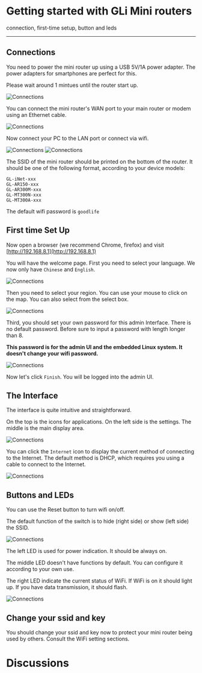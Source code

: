# Getting started with GLi Mini routers

connection, first-time setup, button and leds

-----------

## Connections

You need to power the mini router up using a USB 5V/1A power adapter. The power adapters for smartphones are perfect for this.

Please wait around 1 mintues until the router start up.

![Connections](src/connections1.jpg)

You can connect the mini router's WAN port to your main router or modem using an Ethernet cable.

![Connections](src/connections.jpg)

Now connect your PC to the LAN port or connect via wifi.

![Connections](src/connections3.jpg)
![Connections](src/connections4.jpg)

The SSID of the mini router should be printed on the bottom of the router. It should be one of the following format, according to your device models:
```
GL-iNet-xxx
GL-AR150-xxx
GL-AR300M-xxx
GL-MT300N-xxx
GL-MT300A-xxx
```
The default wifi password is `goodlife`

## First time Set Up

Now open a browser (we recommend Chrome, firefox) and visit [http://192.168.8.1](http://192.168.8.1)

You will have the welcome page. First you need to select your language. We now only have `Chinese` and `English`.

![Connections](src/welcome.jpg)

Then you need to select your region. You can use your mouse to click on the map. You can also select from the select box.

![Connections](src/region.jpg)

Third, you should set your own password for this admin Interface. There is no default password. Before sure to input a password with length longer than 8.

**This password is for the admin UI and the embedded Linux system. It doesn't change your wifi password.**

![Connections](src/password.jpg)

Now let's click `Finish`. You will be logged into the admin UI.

## The Interface

The interface is quite intuitive and straightforward.

On the top is the icons for applications. On the left side is the settings. The middle is the main display area.

![Connections](src/main_ui.jpg)

You can click the `Internet` icon to display the current method of connecting to the Internet. The default method is DHCP, which requires you using a cable to connect to the Internet.

![Connections](src/internet_status.jpg)

## Buttons and LEDs

You can use the Reset button to turn wifi on/off.

The default function of the switch is to hide (right side) or show (left side) the SSID.

![Connections](src/buttons.jpg)

The left LED is used for power indication. It should be always on.

The middle LED doesn't have functions by default. You can configure it according to your own use.

The right LED indicate the current status of WiFi. If WiFi is on it should light up. If you have data transmission, it should flash.

![Connections](src/leds.jpg)

## Change your ssid and key

You should change your ssid and key now to protect your mini router being used by others. Consult the WiFi setting sections.

# Discussions
